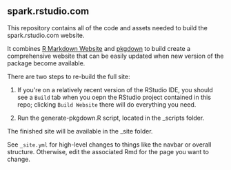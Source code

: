 
## spark.rstudio.com

This repository contains all of the code and assets needed to build the spark.rstudio.com website.

It combines [R Markdown Website](http://rmarkdown.rstudio.com/rmarkdown_websites.html) and [pkgdown](http://hadley.github.io/pkgdown/) to build create a comprehensive website that can be easily updated when new version of the package become available.

There are two steps to re-build the full site: 

1. If you're on a relatively recent version of the RStudio IDE, you should see a `Build` tab when you oepn the RStudio project contained in this repo; clicking `Build Website` there will do everything you need.

2. Run the generate-pkgdown.R script, located in the _scripts folder.  

The finished site will be available in the _site folder.

See `_site.yml` for high-level changes to things like the navbar or overall structure. Otherwise, edit the associated Rmd for the page you want to change.


